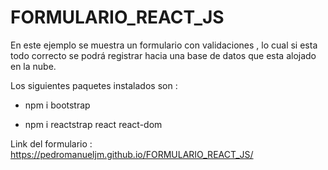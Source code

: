 # FORMULARIO_REACT_JS
En este ejemplo se muestra un formulario con validaciones , lo cual si esta todo correcto se podrá registrar hacia una base de datos que esta alojado en la nube.

Los siguientes paquetes instalados son :

* npm i bootstrap

* npm i reactstrap react react-dom


Link del formulario : https://pedromanueljm.github.io/FORMULARIO_REACT_JS/
